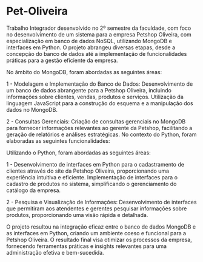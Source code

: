 # Pet-Oliveira
Trabalho Integrador desenvolvido no 2º semestre da faculdade, com foco no desenvolvimento de um sistema para a empresa Petshop Oliveira, com especialização em banco de dados NoSQL, utilizando MongoDB e interfaces em Python. O projeto abrangeu diversas etapas, desde a concepção do banco de dados até a implementação de funcionalidades práticas para a gestão eficiente da empresa.

No âmbito do MongoDB, foram abordadas as seguintes áreas:

1 - Modelagem e Implementação do Banco de Dados:
Desenvolvimento de um banco de dados abrangente para a Petshop Oliveira, incluindo informações sobre clientes, vendas, produtos e serviços.
Utilização da linguagem JavaScript para a construção do esquema e a manipulação dos dados no MongoDB.

2 - Consultas Gerenciais:
Criação de consultas gerenciais no MongoDB para fornecer informações relevantes ao gerente da Petshop, facilitando a geração de relatórios e análises estratégicas.
No contexto do Python, foram elaboradas as seguintes funcionalidades:

Utilizando o Python, foram abordadas as seguintes áreas:

1 - Desenvolvimento de interfaces em Python para o cadastramento de clientes através do site da Petshop Oliveira, proporcionando uma experiência intuitiva e eficiente.
Implementação de interfaces para o cadastro de produtos no sistema, simplificando o gerenciamento do catálogo da empresa.

2 - Pesquisa e Visualização de Informações:
Desenvolvimento de interfaces que permitiram aos atendentes e gerentes pesquisar informações sobre produtos, proporcionando uma visão rápida e detalhada.

O projeto resultou na integração eficaz entre o banco de dados MongoDB e as interfaces em Python, criando um ambiente coeso e funcional para a Petshop Oliveira. O resultado final visa otimizar os processos da empresa, fornecendo ferramentas práticas e insights relevantes para uma administração efetiva e bem-sucedida.
